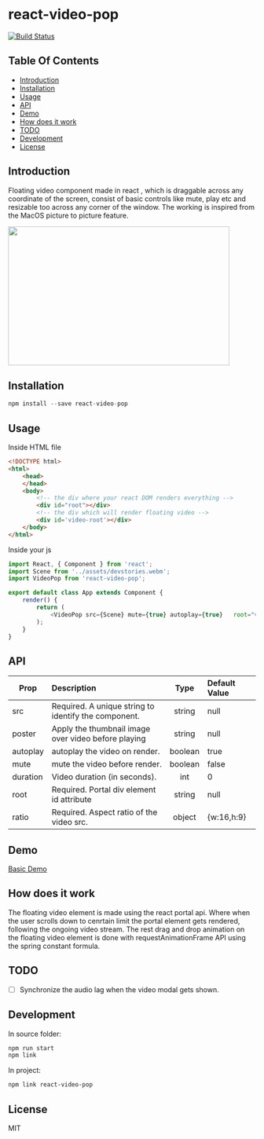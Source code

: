 # react-video-pop

[![Build Status](https://travis-ci.com/pizza3/react-video-pop.svg?branch=master)](https://travis-ci.com/pizza3/react-video-pop)

## Table Of Contents

-  [Introduction](#introduction)
-  [Installation](#installation)
-  [Usage](#usage)
-  [API](#api)
-  [Demo](#demo)
-  [How does it work](#how-does-it-work)
-  [TODO](#todo)
-  [Development](#development)
-  [License](#license)

## Introduction

Floating video component made in react , which is draggable across any coordinate of the screen, consist of basic controls like mute, play etc and resizable too across any corner of the window. The working is inspired from the MacOS picture to picture feature.

<p align="left">
  <img src="./demo.gif" height="283" width="450">
</p>

## Installation

```js
npm install --save react-video-pop
```

## Usage

Inside HTML file

```html
<!DOCTYPE html>
<html>
    <head>
    </head>
    <body>
        <!-- the div where your react DOM renders everything -->
        <div id="root"></div>
        <!-- the div which will render floating video -->
        <div id='video-root'></div>
    </body>
</html>
```
Inside your js 

```js
import React, { Component } from 'react';
import Scene from '../assets/devstories.webm';
import VideoPop from 'react-video-pop';

export default class App extends Component {
    render() {
        return (
            <VideoPop src={Scene} mute={true} autoplay={true}   root="video-root" ratio={{w:16,h:9}} />
        );
    }
}

```

## API

| Prop          | Description   | Type  | Default Value |
| ------------- |:-------------|:-----:|:-----|
| src           | Required. A unique string to identify the component. | string  | null  |
| poster        | Apply the thumbnail image over video before playing  | string  | null  |
| autoplay      | autoplay the video on render.                        | boolean | true  |
| mute          | mute the video before render.                        | boolean | false |
| duration      | Video duration (in seconds).                         | int     | 0     |
| root          | Required. Portal div element id attribute                      | string  | null  |
| ratio         | Required. Aspect ratio of the video src.             | object  | {w:16,h:9} | 

## Demo

[Basic Demo](https://pizza3.github.io/react-video-pop/)

## How does it work

The floating video element is made using the react portal api. Where when the user scrolls down to cenrtain limit the portal 
element gets rendered, following the ongoing video stream. The rest drag and drop animation on the floating video element is 
done with requestAnimationFrame API using the spring constant formula.

## TODO

- [ ] Synchronize the audio lag when the video modal gets shown.

## Development

In source folder:

```bash
npm run start
npm link
```

In project:

```bash
npm link react-video-pop
```

## License

MIT
